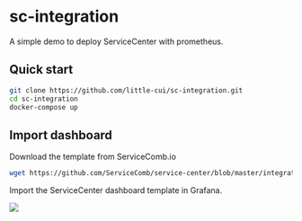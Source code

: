 # sc-integration

A simple demo to deploy ServiceCenter with prometheus.

## Quick start


```bash
git clone https://github.com/little-cui/sc-integration.git
cd sc-integration
docker-compose up
```

## Import dashboard

Download the template from ServiceComb.io

```bash
wget https://github.com/ServiceComb/service-center/blob/master/integration/health-metrics-grafana.json
```

Import the ServiceCenter dashboard template in Grafana.

![](homepage.png)
